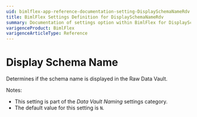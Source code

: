 ```yaml
---
uid: bimlflex-app-reference-documentation-setting-DisplaySchemaNameRdv
title: BimlFlex Settings Definition for DisplaySchemaNameRdv
summary: Documentation of settings option within BimlFlex for DisplaySchemaNameRdv
varigenceProduct: BimlFlex
varigenceArticleType: Reference
---
```


# Display Schema Name

Determines if the schema name is displayed in the Raw Data Vault.

Notes:

* This setting is part of the *Data Vault Naming* settings category.
* The default value for this setting is `N`.
